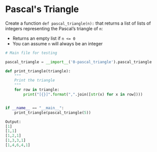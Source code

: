 # Pascal's Triangle

Create a function `def pascal_triangle(n):` that returns a list of lists of integers representing the Pascal’s triangle of `n`:

- Returns an empty list if `n <= 0`
- You can assume `n` will always be an integer

```python
# Main file for testing

pascal_triangle = __import__('0-pascal_triangle').pascal_triangle

def print_triangle(triangle):
    """
    Print the triangle
    """
    for row in triangle:
        print("[{}]".format(",".join([str(x) for x in row])))


if __name__ == "__main__":
    print_triangle(pascal_triangle(5))

Output:
[1]
[1,1]
[1,2,1]
[1,3,3,1]
[1,4,6,4,1]

